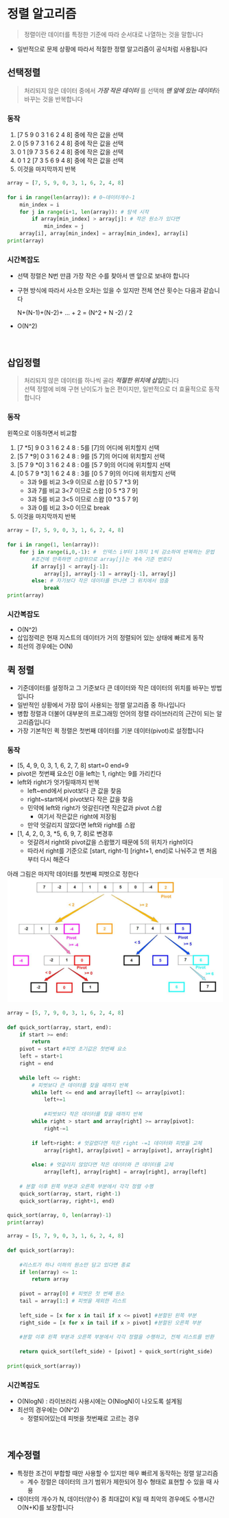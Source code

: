 # 정렬 알고리즘
> 정렬이란 데이터를 특정한 기준에 따라 순서대로 나열하는 것을 말합니다
* 일반적으로 문제 상황에 따라서 적절한 정렬 알고리즘이 공식처럼 사용됩니다

## 선택정렬
> 처리되지 않은 데이터 중에서 ***가장 작은 데이터***
를 선택해 ***맨 앞에 있는 데이터***와 바꾸는 것을 반복합니다
### 동작
1. [7 5 9 0 3 1 6 2 4 8] 중에 작은 값을 선택
2. 0 [5 9 7 3 1 6 2 4 8] 중에 작은 값을 선택
3. 0 1 [9 7 3 5 6 2 4 8] 중에 작은 값을 선택
4. 0 1 2 [7 3 5 6 9 4 8] 중에 작은 값을 선택
5. 이것을 마지막까지 반복

```python
array = [7, 5, 9, 0, 3, 1, 6, 2, 4, 8]

for i in range(len(array)): # 0~데이터개수-1
    min_index = i
    for j in range(i+1, len(array)): # 탐색 시작
        if array[min_index] > array[j]: # 작은 원소가 있다면
            min_index = j
    array[i], array[min_index] = array[min_index], array[i]
print(array)
```

### 시간복잡도
* 선택 정렬은 N번 만큼 가장 작은 수를 찾아서 맨 앞으로 보내야 합니다
* 구현 방식에 따라서 사소한 오차는 있을 수 있지만 전체 연산 횟수는 다음과 같습니다

    N+(N-1)+(N-2)+ ... + 2 = (N^2 + N -2) / 2
* O(N^2)

<br>

## 삽입정렬
> 처리되지 않은 데이터를 하나씩 골라 ***적절한 위치에 삽입***합니다<br>선텍 정렬에 비해 구현 난이도가 높은 편이지만, 일반적으로 더 효율적으로 동작합니다

### 동작
왼쪽으로 이동하면서 비교함
1. [7 *5] 9 0 3 1 6 2 4 8 : 5를 [7]의 어디에 위치할지 선택
2. [5 7 *9] 0 3 1 6 2 4 8 : 9를 [5 7]의 어디에 위치할지 선택
3. [5 7 9 *0] 3 1 6 2 4 8 : 0를 [5 7 9]의 어디에 위치할지 선택
4. [0 5 7 9 *3] 1 6 2 4 8 : 3를 [0 5 7 9]의 어디에 위치할지 선택
    * 3과 9를 비교 3<9 이므로 스왑 [0 5 7 *3 9]
    * 3과 7를 비교 3<7 이므로 스왑 [0 5 *3 7 9]
    * 3과 5를 비교 3<5 이므로 스왑 [0 *3 5 7 9]
    * 3과 0를 비교 3>0 이므로 break
5. 이것을 마지막까지 반복

```python
array = [7, 5, 9, 0, 3, 1, 6, 2, 4, 8]

for i in range(1, len(array)):
    for j in range(i,0,-1): #  인덱스 i부터 1까지 1씩 감소하여 반복하는 문법
        #조건에 만족하면 스왑하므로 array[j]는 계속 기준 번호다
        if array[j] < array[j-1]: 
            array[j], array[j-1] = array[j-1], array[j]
        else: # 자기보다 작은 데이터를 만나면 그 위치에서 멈춤
            break
print(array)
```

### 시간복잡도
* O(N^2)
* 삽입정력은 현재 지스트의 데이터가 거의 정렬되어 있는 상태에 빠르게 동작
* 최선의 경우에는 O(N)

## 퀵 정렬
* 기준데이터를 설정하고 그 기준보다 큰 데이터와 작은 데이터의 위치를 바꾸는 방법입니다
* 일반적인 상황에서 가장 많이 사용되는 정렬 알고리즘 중 하나입니다
* 병합 정렬과 더불어 대부분의 프로그래밍 언어의 정렬 라이브러리의 근간이 되는 알고리즘입니다
* 가장 기본적인 퀵 정렬은 첫번째 데이터를 기분 데이터(pivot)로 설정합니다

### 동작
* [5, 4, 9, 0, 3, 1, 6, 2, 7, 8] start=0 end=9
* pivot은 첫번째 요소인 0을 left는 1, right는 9를 가리킨다
* left와 right가 엇가릴때까지 반복
  * left~end에서 pivot보다 큰 값을 찾음
  * right~start에서 pivot보다 작은 값을 찾음
  * 민약에 left와 right가 엇갈린다면 작은값과 pivot 스왑
    * 여기서 작은값은 right에 저장됨
  * 만약 엇갈리지 않았다면 left와 right를 스왑
* [1, 4, 2, 0, 3, *5, 6, 9, 7, 8]로 변경후
  * 엇갈려서 right와 pivot값을 스왑했기 때문에 5의 위치가 right이다
  * 따라서 right를 기준으로 [start, right-1] [right+1, end]로 나눠주고 맨 처음 부터 다시 해준다

아래 그림은 마지막 데이터를 첫번째 피벗으로 정한다
![alt text](./image/image.png)
```python
array = [5, 7, 9, 0, 3, 1, 6, 2, 4, 8]

def quick_sort(array, start, end):
    if start >= end:
        return
    pivot = start #피벗 초기값은 첫번째 요소
    left = start+1
    right = end
    
    while left <= right:
        # 피벗보다 큰 데이터를 찾을 때까지 반복
        while left <= end and array[left] <= array[pivot]:
            left+=1
            
            #피벗보다 작은 데이터를 찾을 때까지 반복
        while right > start and array[right] >= array[pivot]:
            right-=1
            
        if left>right: # 엇갈렸다면 작은 right -=1 데이터와 피벗을 교체
            array[right], array[pivot] = array[pivot], array[right]
            
        else: # 엇갈리지 않았다면 작은 데이터와 큰 데이터를 교체 
            array[left], array[right] = array[right], array[left]
            
    # 분할 이후 왼쪽 부분과 오른쪽 부분에서 각각 정렬 수행
    quick_sort(array, start, right-1)
    quick_sort(array, right+1, end)
    
quick_sort(array, 0, len(array)-1)
print(array)

```
```python
array = [5, 7, 9, 0, 3, 1, 6, 2, 4, 8]

def quick_sort(array):
    
    #리스트가 하나 이하의 원소만 담고 있다면 종료
    if len(array) <= 1:
        return array
    
    pivot = array[0] # 피벗은 첫 번째 원소
    tail = array[1:] # 피벗을 제외한 리스트 
    
    left_side = [x for x in tail if x <= pivot] #분할된 왼쪽 부분
    right_side = [x for x in tail if x > pivot] #분할된 오른쪽 부분
    
    #분할 이후 왼쪽 부분과 오른쪽 부분에서 각각 정렬을 수행하고, 전체 리스트를 반환
    
    return quick_sort(left_side) + [pivot] + quick_sort(right_side)

print(quick_sort(array))
```

### 시간복잡도
* O(NlogN) : 라이브러리 사용시에는 O(NlogN)이 나오도록 설계됨
* 최선의 경우에는 O(N^2)
  * 정렬되어있는데 피벗을 첫번째로 고르는 경우

<br>

## 계수정렬
* 특정한 조건이 부합할 때만 사용할 수 있지만 매우 빠르게 동작하는 정렬 알고리즘
  * 계수 정렬은 데이터의 크기 범위가 제한되어 정수 형태로 표현할 수 있을 때 사용
* 데이터의 개수가 N, 데이터(양수) 중 최대값이 K일 때 최악의 경우에도 수행시간 O(N+K)를 보장합니다